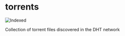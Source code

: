 torrents 
========
![Indexed](https://img.shields.io/badge/indexed-230042-blue)

Collection of torrent files discovered in the DHT network
